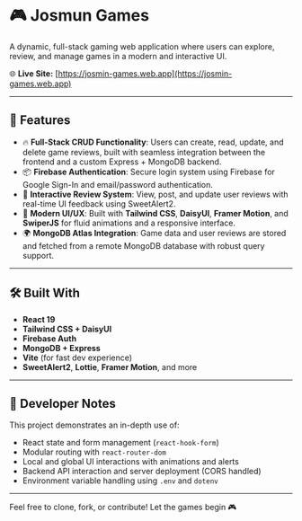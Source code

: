 # 🎮 Josmun Games

A dynamic, full-stack gaming web application where users can explore, review, and manage games in a modern and interactive UI.

🌐 **Live Site:** [https://josmin-games.web.app](https://josmin-games.web.app)

---

## 🚀 Features

- 🔥 **Full-Stack CRUD Functionality**: Users can create, read, update, and delete game reviews, built with seamless integration between the frontend and a custom Express + MongoDB backend.
- 📦 **Firebase Authentication**: Secure login system using Firebase for Google Sign-In and email/password authentication.
- 💬 **Interactive Review System**: View, post, and update user reviews with real-time UI feedback using SweetAlert2.
- 🎨 **Modern UI/UX**: Built with **Tailwind CSS**, **DaisyUI**, **Framer Motion**, and **SwiperJS** for fluid animations and a responsive interface.
- 🌍 **MongoDB Atlas Integration**: Game data and user reviews are stored and fetched from a remote MongoDB database with robust query support.

---

## 🛠️ Built With

- **React 19**
- **Tailwind CSS + DaisyUI**
- **Firebase Auth**
- **MongoDB + Express**
- **Vite** (for fast dev experience)
- **SweetAlert2**, **Lottie**, **Framer Motion**, and more

---

## 🧠 Developer Notes

This project demonstrates an in-depth use of:
- React state and form management (`react-hook-form`)
- Modular routing with `react-router-dom`
- Local and global UI interactions with animations and alerts
- Backend API interaction and server deployment (CORS handled)
- Environment variable handling using `.env` and `dotenv`

---

Feel free to clone, fork, or contribute! Let the games begin 🎮

